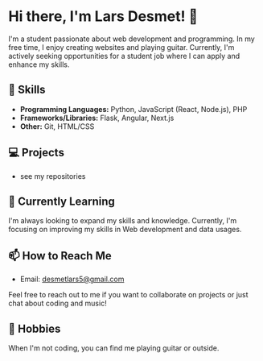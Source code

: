 # Hi there, I'm Lars Desmet! 👋

I'm a student passionate about web development and programming. In my free time, I enjoy creating websites and playing guitar. Currently, I'm actively seeking opportunities for a student job where I can apply and enhance my skills.

## 🚀 Skills
- **Programming Languages:** Python, JavaScript (React, Node.js), PHP
- **Frameworks/Libraries:** Flask, Angular, Next.js
- **Other:** Git, HTML/CSS

## 💻 Projects
-  see my repositories

## 🌱 Currently Learning
I'm always looking to expand my skills and knowledge. Currently, I'm focusing on improving my skills in Web development and data usages.

## 📫 How to Reach Me
- Email: desmetlars5@gmail.com

Feel free to reach out to me if you want to collaborate on projects or just chat about coding and music!

## 🎸 Hobbies
When I'm not coding, you can find me playing guitar or outside.

